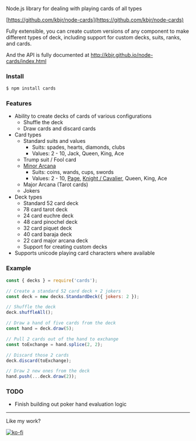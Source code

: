 
Node.js library for dealing with playing cards of all types

[https://github.com/kbjr/node-cards](https://github.com/kbjr/node-cards)

Fully extensible, you can create custom versions of any component to make different types of deck, including support for custom decks, suits, ranks, and cards.

And the API is fully documented at http://kbjr.github.io/node-cards/index.html

### Install

```bash
$ npm install cards
```

### Features

- Ability to create decks of cards of various configurations
  - Shuffle the deck
  - Draw cards and discard cards
- Card types
  - Standard suits and values
    - Suits: spades, hearts, diamonds, clubs
    - Values: 2 - 10, Jack, Queen, King, Ace
  - Trump suit / Fool card
  - [Minor Arcana][1]
    - Suits: coins, wands, cups, swords
    - Values: 2 - 10, [Page](https://en.wikipedia.org/wiki/Page_of_Wands), [Knight / Cavalier][2], Queen, King, Ace
  - Major Arcana (Tarot cards)
  - Jokers
- Deck types
  - Standard 52 card deck
  - 78 card tarot deck
  - 24 card euchre deck
  - 48 card pinochel deck
  - 32 card piquet deck
  - 40 card baraja deck
  - 22 card major arcana deck
  - Support for creating custom decks
- Supports unicode playing card characters where available

### Example

```javascript
const { decks } = require('cards');

// Create a standard 52 card deck + 2 jokers
const deck = new decks.StandardDeck({ jokers: 2 });

// Shuffle the deck
deck.shuffleAll();

// Draw a hand of five cards from the deck
const hand = deck.draw(5);

// Pull 2 cards out of the hand to exchange
const toExchange = hand.splice(2, 2);

// Discard those 2 cards
deck.discard(toExchange);

// Draw 2 new ones from the deck
hand.push(...deck.draw(2));
```

### TODO

- Finish building out poker hand evaluation logic

[1]: https://en.wikipedia.org/wiki/Minor_Arcana
[2]: https://en.wikipedia.org/wiki/Knight_(playing_card)

---

Like my work?

[![ko-fi](https://www.ko-fi.com/img/donate_sm.png)](https://ko-fi.com/U7U8MIC8)
